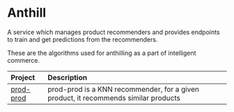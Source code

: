 # Anthill
A service which manages product recommenders and provides endpoints to train and get predictions from the recommenders.

These are the algorithms used for anthilling as a part of intelligent
commerce. 

| Project                                | Description                                                                                                  |
|:---------------------------------------|:-------------------------------------------------------------------------------------------------------------|
| [prod-prod](src/prod_prod)           | prod-prod is a KNN recommender, for a given product, it recommends similar products |
